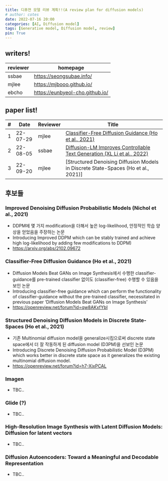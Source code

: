 ```yaml
---
title: 디퓨젼 모델 리뷰 계획!!(A review plan for diffusion models)
# author: cotes
date: 2022-07-16 20:00
categories: [AI, Diffusion model]
tags: [Generative model, Diffusion model, review]
pin: True
---
```


<!-- ## Intro
Diffusion model은 generative model의 대세가 되어가는 모양새이다.(뇌피셜)  
그런데 정말 유명한 모델이 아니면 Diffusion model에 관한 한국어 리뷰가 별로 없어서, 기왕 논문으로 세미나한 김에 정리해서 올리자고 생각했다.  
근데 그 생각을 한 게 5월이고 지금은 8월을 앞두고 있다,,,^^  
인생의 관건은 역시 실행력 아닐까?  

무튼 이 블로그에 올라오는 모델 리뷰는 크게 두 가지 과정을 거친다.  
먼저 리뷰할 논문 선정하고 스터디 한 후에, 겻님이랑 친구들 모두 참석하는 논문 세미나에서 얘기를 한다.  
리뷰에는 그 과정을 거치면서 스스로 정리한 내용을 담았다.  

논문의 A to Z 까지 질척대는 글은 아닐 것이다.  
만약 누군가 이 논문에 대해 묻는다면 꼭 알려줘야지 싶은 내용만 읽기 편하게 압축했다.  
세미나에서 PPT를 활용하는데, 그 PPT는 내가 이해한 한도 안에서 흐름과 내용을 집약해놓은 것이다.  
다시말해 PPT가 곧 인생 최대 이해치이다.  

그래서 리뷰에서도 PPT 담긴 내용을 차례로 짚어가며 설명을 풀어나갈 예정이다!   -->

## writers!

| reviewer | homepage                  |
|----------|---------------------------|
| ssbae    | https://seongsubae.info/  |
| mjlee    | https://mjbooo.github.io/ |
| ebcho    | https://eunbyeol-cho.github.io/                          |

## paper list!

| # | Date     | Reviewer | Title                                                                   |
|---|----------|----------|-------------------------------------------------------------------------|
| 1 | 22-07-29 | mjlee    | [Classifier-Free Diffusion Guidance (Ho et al., 2021)](https://mjbooo.github.io/posts/Classifier-Free-Diffusion-Guidance-(Ho-et-al.,-2021)/)                    |
| 2 | 22-08-05 | ssbae    | [Diffusion-LM Improves Controllable Text Generation (XL Li et al., 2022)](https://seongsubae.info/2022/08/05/diffusion-lm-improves-controllable-text-generation/) |
| 3 | 22-09-20 | mjlee    | [Structured Denoising Diffusion Models in Discrete State-Spaces (Ho et al., 2021)] |

## 후보들
### Improved Denoising Diffusion Probabilistic Models (Nichol et al., 2021)
- DDPM에 몇 가지 modification을 더해서 높은 log-likelihood, 안정적인 학습 양상을 얻었음을 주장하는 논문  
- Introducing Improved DDPM which can be stably trained and achieve high log-likelihood by adding few modifications to DDPM)  
- <https://arxiv.org/abs/2102.09672>

### Classifier-Free Diffusion Guidance (Ho et al., 2021)
- Diffusion Models Beat GANs on Image Synthesis에서 수행한 classifier-guidance를 pre-trained classifier 없이도 (classifier-free) 수행할 수 있음을 보인 논문  
- Introducing classifier-free guidance which can perform the functionality of classifier-guidance without the pre-trained classifier, necessitated in previous paper ‘Diffusion Models Beat GANs on Image Synthesis’  
- <https://openreview.net/forum?id=qw8AKxfYbI>

### Structured Denoising Diffusion Models in Discrete State-Spaces (Ho et al., 2021)
- 기존 Multinomial diffusion model을 generalize시킴으로써 discrete state space에서 더 잘 작동하게 된 diffusion model (D3PM)을 선보인 논문
- Introducing Discrete Denoising Diffusion Probabilistic Model (D3PM) which works better in discrete state space as it generalizes the existing multinomial diffusion model.
- https://openreview.net/forum?id=h7-XixPCAL

### Imagen
- TBC..

### Glide (?)
- TBC..

### High-Resolution Image Synthesis with Latent Diffusion Models: Diffusion for  latent vectors
- TBC..

### Diffusion Autoencoders: Toward a Meaningful and Decodable Representation
- TBC..